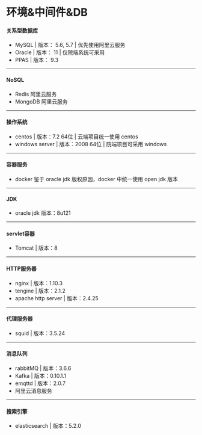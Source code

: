环境&中间件&DB
===

#### 关系型数据库
* MySQL | 版本： 5.6, 5.7 | 优先使用阿里云服务
* Oracle | 版本： 11 | 仅院端系统可采用
* PPAS | 版本： 9.3

***
#### NoSQL
* Redis 阿里云服务
* MongoDB 阿里云服务

***
#### 操作系统
* centos | 版本：7.2 64位 | 云端项目统一使用 centos
* windows server | 版本：2008 64位 | 院端项目可采用 windows

***
#### 容器服务
* docker 鉴于 oracle jdk 版权原因，docker 中统一使用 open jdk 版本

***
#### JDK
* oracle jdk 版本：8u121

***
#### servlet容器
* Tomcat | 版本：8

***
#### HTTP服务器
* nginx | 版本：1.10.3
* tengine | 版本：2.1.2
* apache http server | 版本：2.4.25

***
#### 代理服务器
* squid | 版本：3.5.24

***
#### 消息队列
* rabbitMQ | 版本：3.6.6
* Kafka | 版本：0.10.1.1
* emqttd | 版本：2.0.7
* 阿里云消息服务

***
#### 搜索引擎
* elasticsearch | 版本：5.2.0